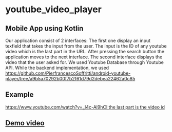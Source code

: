 # youtube_video_player
## Mobile App using Kotlin

Our application consist of 2 interfaces:
The first one display an input texfield that takes the input from the user.
The input is the ID of any youtube video which is the last part in the URL.
After pressing the search button the application moves to the next interface.
The second interface displays the video that the user asked for.
We used Youtube Database through Youtube API. While the backend implementation, we used 
https://github.com/PierfrancescoSoffritti/android-youtube-player/tree/a9b5a70292b00f7b2f61d79d2debea22462a0c85 

## Example 
 https://www.youtube.com/watch?v=<u>_I4c-Al9hCI
 the last part is the video id
## Demo video 
